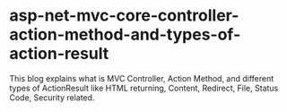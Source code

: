 # asp-net-mvc-core-controller-action-method-and-types-of-action-result
 This blog explains what is MVC Controller, Action Method, and different types of ActionResult like HTML returning, Content,  Redirect, File, Status Code, Security related.
